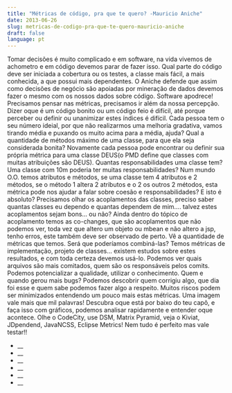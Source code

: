 ```yaml
---
title: "Métricas de código, pra que te quero? -Mauricio Aniche"
date: 2013-06-26
slug: metricas-de-codigo-pra-que-te-quero-mauricio-aniche
draft: false
language: pt
---
```


Tomar decisões é muito complicado e em software, na vida vivemos de achometro e em código devemos parar de fazer isso.
Qual parte do código deve ser iniciada a cobertura ou os testes, a classe mais fácil, a mais conhecida, a que possui mais dependentes. O Aniche defende que assim como decisões de negócio são apoiadas por mineração de dados devemos fazer o mesmo com os nossos dados sobre código.
Software apodrece! Precisamos pensar nas métricas, precisamos ir além da nossa percepção.
Dizer oque é um código bonito ou um código feio é difícil, até porque perceber ou definir ou unanimizar estes índices é difícil. Cada pessoa tem o seu número ideial, por que não realizarmos uma melhoria gradativa, vamos tirando média e puxando os muito acima para a média, ajuda?
Qual a quantidade de métodos máximo de uma classe, para que ela seja considerada bonita? Novamente cada pessoa pode encontrar ou definir sua própria métrica para uma classe DEUS(o PMD define que classes com muitas atribuições são DEUS).
Quantas responsabilidades uma classe tem? Uma classe com 10m poderia ter muitas responsabilidades? Num mundo O.O. temos atributos e métodos, se uma classe tem 4 atributos e 2 métodos, se o método 1 altera 2 atributos e o 2 os outros 2 métodos, esta métrica pode nos ajudar a falar sobre coesão e responsabilidades? E isto é absoluto?
Precisamos olhar os acoplamentos das classes, preciso saber quantas classes eu dependo e quantas dependem de mim…. talvez estes acoplamentos sejam bons… ou não?
Ainda dentro do tópico de acoplamento temos as co-changes, que são acoplamentos que não podemos ver, toda vez que altero um objeto ou mbean e não altero a jsp, tenho erros, este também deve ser observado de perto.
Vê a quantidade de métricas que temos. Será que poderíamos combiná-las? Temos métricas de implementação, projeto de classes… existem estudos sobre estes resultados, e com toda certeza devemos usá-lo.
Podemos ver quais arquivos são mais comitados, quem são os responsáveis pelos comits. Podemos potencializar a qualidade, utilizar o conhecimento.
Quem e quando gerou mais bugs? Podemos descobrir quem corrigiu algo, que dia foi esse e quem sabe podemos fazer algo a respeito. Muitos riscos podem ser minimizados entendendo um pouco mais estas métricas.
Uma imagem vale mais que mil palavras! Descubra oque está por baixo do teu capô, e faça isso com gráficos, podemos analisar rapidamente e entender oque acontece. Olhe o CodeCity, use DSM, Matrix Pyramid, veja o Kiviat, JDpendend, JavaNCSS, Eclipse Metrics! Nem tudo é perfeito mas vale testar!!
- __
- __
- __
- __
- __
- __